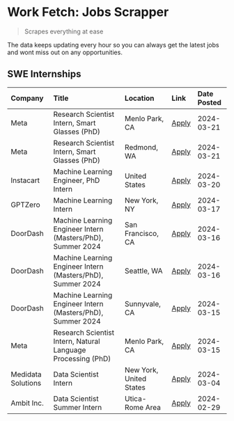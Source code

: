 # Work Fetch: Jobs Scrapper
> Scrapes everything at ease

The data keeps updating every hour so you can always get the latest jobs and wont miss out on any opportunities.

## SWE Internships
<!--START_SECTION:workfetch-->
| Company            | Title                                                        | Location                | Link                                                                                                                                                                                                                                                                   | Date Posted   |
|:-------------------|:-------------------------------------------------------------|:------------------------|:-----------------------------------------------------------------------------------------------------------------------------------------------------------------------------------------------------------------------------------------------------------------------|:--------------|
| Meta               | Research Scientist Intern, Smart Glasses (PhD)               | Menlo Park, CA          | [Apply](https://www.linkedin.com/jobs/view/research-scientist-intern-smart-glasses-phd-at-meta-3811308332?position=13&pageNum=0&refId=QYcv2mVoJPRY9mi6oHd71Q%3D%3D&trackingId=tiU0EkVOtZ216DNJ74Rpxg%3D%3D&trk=public_jobs_jserp-result_search-card)                   | 2024-03-21    |
| Meta               | Research Scientist Intern, Smart Glasses (PhD)               | Redmond, WA             | [Apply](https://www.linkedin.com/jobs/view/research-scientist-intern-smart-glasses-phd-at-meta-3811304794?position=14&pageNum=0&refId=QYcv2mVoJPRY9mi6oHd71Q%3D%3D&trackingId=%2FvdlU8zkSrmhAT2kSu9Byg%3D%3D&trk=public_jobs_jserp-result_search-card)                 | 2024-03-21    |
| Instacart          | Machine Learning Engineer, PhD Intern                        | United States           | [Apply](https://www.linkedin.com/jobs/view/machine-learning-engineer-phd-intern-at-instacart-3815634369?position=5&pageNum=0&refId=QYcv2mVoJPRY9mi6oHd71Q%3D%3D&trackingId=d5Ee7JxuA4YTJWufBLhJVw%3D%3D&trk=public_jobs_jserp-result_search-card)                      | 2024-03-20    |
| GPTZero            | Machine Learning Intern                                      | New York, NY            | [Apply](https://www.linkedin.com/jobs/view/machine-learning-intern-at-gptzero-3860723963?position=9&pageNum=0&refId=QYcv2mVoJPRY9mi6oHd71Q%3D%3D&trackingId=i9xumpVeNK9aR%2Bwjdx7XDQ%3D%3D&trk=public_jobs_jserp-result_search-card)                                   | 2024-03-17    |
| DoorDash           | Machine Learning Engineer Intern (Masters/PhD), Summer 2024  | San Francisco, CA       | [Apply](https://www.linkedin.com/jobs/view/machine-learning-engineer-intern-masters-phd-summer-2024-at-doordash-3736457737?position=3&pageNum=0&refId=QYcv2mVoJPRY9mi6oHd71Q%3D%3D&trackingId=oMKc1a6pcaKAXEhxz%2FucrA%3D%3D&trk=public_jobs_jserp-result_search-card) | 2024-03-16    |
| DoorDash           | Machine Learning Engineer Intern (Masters/PhD), Summer 2024  | Seattle, WA             | [Apply](https://www.linkedin.com/jobs/view/machine-learning-engineer-intern-masters-phd-summer-2024-at-doordash-3736455966?position=4&pageNum=0&refId=QYcv2mVoJPRY9mi6oHd71Q%3D%3D&trackingId=U%2FVrmvmy09EHdaIq5lCKXQ%3D%3D&trk=public_jobs_jserp-result_search-card) | 2024-03-16    |
| DoorDash           | Machine Learning Engineer Intern (Masters/PhD), Summer 2024  | Sunnyvale, CA           | [Apply](https://www.linkedin.com/jobs/view/machine-learning-engineer-intern-masters-phd-summer-2024-at-doordash-3736454973?position=2&pageNum=0&refId=QYcv2mVoJPRY9mi6oHd71Q%3D%3D&trackingId=y6j5DcSoK%2BvpsnVzrpu3nA%3D%3D&trk=public_jobs_jserp-result_search-card) | 2024-03-15    |
| Meta               | Research Scientist Intern, Natural Language Processing (PhD) | Menlo Park, CA          | [Apply](https://www.linkedin.com/jobs/view/research-scientist-intern-natural-language-processing-phd-at-meta-3858718375?position=12&pageNum=0&refId=QYcv2mVoJPRY9mi6oHd71Q%3D%3D&trackingId=odjTRZV%2FiJ1Y6xItgrvvAg%3D%3D&trk=public_jobs_jserp-result_search-card)   | 2024-03-15    |
| Medidata Solutions | Data Scientist Intern                                        | New York, United States | [Apply](https://www.linkedin.com/jobs/view/data-scientist-intern-at-medidata-solutions-3810253704?position=10&pageNum=0&refId=QYcv2mVoJPRY9mi6oHd71Q%3D%3D&trackingId=7fLrXbNratQTfedKHLRHGg%3D%3D&trk=public_jobs_jserp-result_search-card)                           | 2024-03-04    |
| Ambit Inc.         | Data Scientist Summer Intern                                 | Utica-Rome Area         | [Apply](https://www.linkedin.com/jobs/view/data-scientist-summer-intern-at-ambit-inc-3843121918?position=11&pageNum=0&refId=QYcv2mVoJPRY9mi6oHd71Q%3D%3D&trackingId=g%2FRlHOvZBfEhh9RZ9udvkQ%3D%3D&trk=public_jobs_jserp-result_search-card)                           | 2024-02-29    |
<!--END_SECTION:workfetch-->
